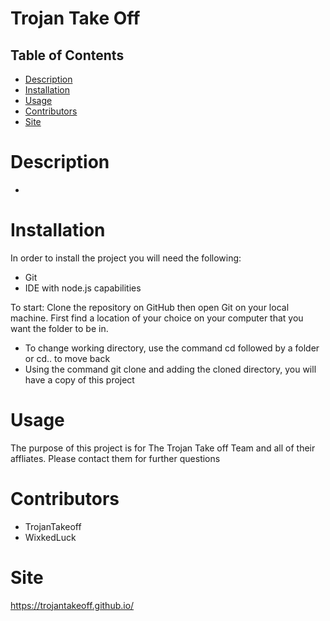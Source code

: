 # Trojan Take Off
## Table of Contents
* [Description](#description)
* [Installation](#installation)
* [Usage](#usage)
 * [Contributors](#contributors)
 * [Site](#site)

# Description
- 



# Installation
In order to install the project you will need the following: 
- Git
- IDE with node.js capabilities 

To start: 
Clone the repository on GitHub then open Git on your local machine. First find a location of your choice on your computer that you want the folder to be in.
- To change working directory, use the command cd followed by a folder or cd.. to move back  
- Using the command git clone and adding the cloned directory, you will have a copy of this project


# Usage 
The purpose of this project is for The Trojan Take off Team and all of their affliates. Please contact them for further questions 


# Contributors
- TrojanTakeoff
- WixkedLuck


# Site
https://trojantakeoff.github.io/

